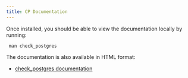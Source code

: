 ```yaml
---
title: CP Documentation
---
```


Once installed, you should be able to view the documentation locally by running:

` man check_postgres`

The documentation is also available in HTML format:

-   [check_postgres documentation](http://bucardo.org/check_postgres/check_postgres.pl.html)

